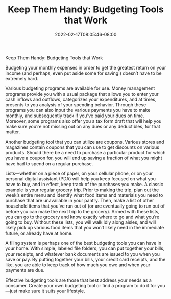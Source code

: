 ﻿---
title: "Keep Them Handy: Budgeting Tools that Work"
date: 2022-02-17T08:05:46-08:00
description: "Family Budget Tips for Web Success"
featured_image: "/images/Family Budget.jpg"
tags: ["Family Budget"]
---

Keep Them Handy: Budgeting Tools that Work

Budgeting your monthly expenses in order to get the greatest return on your income (and perhaps, even put aside some for saving!) doesn’t have to be extremely hard. 

Various budgeting programs are available for use. Money management programs provide you with a usual package that allows you to enter your cash inflows and outflows, categorizes your expenditures, and at times, presents to you analysis of your spending behavior. Through these programs you can also input the various payments you have to make monthly, and subsequently track if you’ve paid your dues on time. Moreover, some programs also offer you a tax form draft that will help you make sure you’re not missing out on any dues or any deductibles, for that matter.

Another budgeting tool that you can utilize are coupons. Various stores and magazines contain coupons that you can use to get discounts on various products. Should there be a need to purchase a particular product for which you have a coupon for, you will end up saving a fraction of what you might have had to spend on a regular purchase.

Lists—whether on a piece of paper, on your cellular phone, or on your personal digital assistant (PDA) will help you keep focused on what you have to buy, and in effect, keep track of the purchases you make. A classic example is your regular grocery trip. Prior to making the trip, plan out the week’s entire menu and identify what food items and materials you need to purchase that are unavailable in your pantry. Then, make a list of other household items that you’ve run out of (or are eventually going to run out of before you can make the next trip to the grocery). Armed with these lists, you can go to the grocery and know exactly where to go and what you’re going to buy. Without these lists, you will walk idly along aisles, and will likely pick up various food items that you won’t likely need in the immediate future, or already have at home. 

A filing system is perhaps one of the best budgeting tools you can have in your home. With simple, labeled file folders, you can put together your bills, your receipts, and whatever bank documents are issued to you when you save or pay. By putting together your bills, your credit card receipts, and the like, you are able to keep track of how much you owe and when your payments are due.

Effective budgeting tools are those that best address your needs as a consumer. Create your own budgeting tool or find a program to do it for you—just make sure it suits your lifestyle. 

